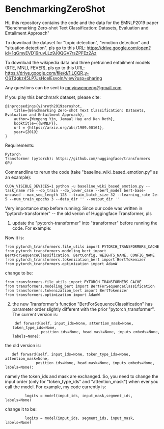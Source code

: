 # BenchmarkingZeroShot

Hi, this repository contains the code and the data for the EMNLP2019 paper "Benchmarking Zero-shot Text Classification: Datasets, Evaluation and Entailment Approach"

To download the dataset for "topic detection", "emotion detection" and "situation detection", pls go to this URL: https://drive.google.com/open?id=1qGmyEVD19ruvLLz9J0QGV7rsZPFEz2Az

To download the wikipedia data and three pretrained entailment models (RTE, MNLI, FEVER), pls go to this URL:
https://drive.google.com/file/d/1ILCQR_y-OSTdgkz45LP7JsHcelEsvoIn/view?usp=sharing

Any questions can be sent to mr.yinwenpeng@gmail.com

If you play this benchmark dataset, please cite:

    @inproceedings{yinroth2019zeroshot,
        title={Benchmarking Zero-shot Text Classification: Datasets, Evaluation and Entailment Approach},
        author={Wenpeng Yin, Jamaal Hay and Dan Roth},
        booktitle={{EMNLP}},
        url = {https://arxiv.org/abs/1909.00161},
        year={2019}
    }

Requirements:

    Pytorch
    Transformer (pytorch): https://github.com/huggingface/transformers
    GPU

Commandline to rerun the code (take "baseline_wiki_based_emotion.py" as an example):

    CUDA_VISIBLE_DEVICES=1 python -u baseline_wiki_based_emotion.py --task_name rte --do_train --do_lower_case --bert_model bert-base-uncased --max_seq_length 128 --train_batch_size 32 --learning_rate 2e-5 --num_train_epochs 3 --data_dir '' --output_dir ''

Very importance step before running:
Since our code was written in "pytorch-transformer" -- the old verion of Huggingface Transformer, pls 
1) update the "pytorch-transformer" into "transformer" before running the code. For example:

Now it is:

    from pytorch_transformers.file_utils import PYTORCH_TRANSFORMERS_CACHE
    from pytorch_transformers.modeling_bert import BertForSequenceClassification, BertConfig, WEIGHTS_NAME, CONFIG_NAME
    from pytorch_transformers.tokenization_bert import BertTokenizer
    from pytorch_transformers.optimization import AdamW

change  to be:

    from transformers.file_utils import PYTORCH_TRANSFORMERS_CACHE
    from transformers.modeling_bert import BertForSequenceClassification
    from transformers.tokenization_bert import BertTokenizer
    from transformers.optimization import AdamW

2) the new Transformer's function "BertForSequenceClassification" has parameter order slightly different with the prior "pytorch_transformer". The current version is:

        def forward(self, input_ids=None, attention_mask=None, token_type_ids=None,
                    position_ids=None, head_mask=None, inputs_embeds=None, labels=None):
                  
 the old version is:
 
       def forward(self, input_ids=None, token_type_ids=None, attention_mask=None, 
                  position_ids=None, head_mask=None, inputs_embeds=None, labels=None):
 
 namely the token_ids and mask are exchanged. So, you need to change the input order (only for "token_type_ids" and "attention_mask") when ever you call the model. For example, my code currently is:
 
             logits = model(input_ids, input_mask,segment_ids, labels=None)
             
 change it to be:
 
             logits = model(input_ids, segment_ids, input_mask, labels=None)
             
